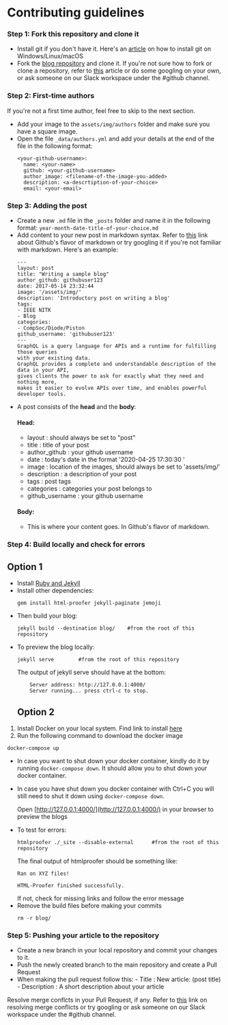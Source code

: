 # Contributing guidelines
### Step 1: Fork this repository and clone it
- Install git if you don't have it. Here's an [article](https://www.digitalocean.com/community/tutorials/how-to-contribute-to-open-source-getting-started-with-git) on how to install git on Windows/Linux/macOS
- Fork the [blog repository](https://github.com/IEEE-NITK/blog) and clone it.
If you're not sure how to fork or clone a repository, refer to [this](https://www.digitalocean.com/community/tutorials/fork-clone-make-changes-push-to-github) article or do some googling on your own, or ask someone on our Slack workspace under the #github channel.
### Step 2: First-time authors
If you're not a first time author, feel free to skip to the next section.

- Add your image to the `assets/img/authors` folder and make sure you have a square image.  
- Open the file `_data/authors.yml` and add your details at the end of the file in the following format:
  ```
  <your-github-username>:
  	name: <your-name>
  	github: <your-github-username>
	author_image: <filename-of-the-image-you-added>
	description: <a-descrtiption-of-your-choice>
	email: <your-email>
  ```
### Step 3: Adding the post
- Create a new `.md` file in the `_posts` folder and name it in the following format:
	`year-month-date-title-of-your-choice.md`
- Add content to your new post in markdown syntax. Refer to [this](https://guides.github.com/features/mastering-markdown/) link about Github's flavor of markdown or try googling it if you're not familiar with markdown. Here's an example: 
	```
	---
	layout: post
	title: "Writing a sample blog"
	author_github: githubuser123
	date: 2017-05-14 23:32:44
	image: '/assets/img/'
	description: 'Introductory post on writing a blog'
	tags:
	- IEEE NITK
	- Blog
	categories:
	- CompSoc/Diode/Piston
	github_username: 'githubuser123'
	---
	GraphQL is a query language for APIs and a runtime for fulfilling those queries 
	with your existing data. 
	GraphQL provides a complete and understandable description of the data in your API,
	gives clients the power to ask for exactly what they need and nothing more,
	makes it easier to evolve APIs over time, and enables powerful developer tools.
	```
- A post consists of the <b>head</b> and the <b>body</b>:
	#### Head:
	- layout :  should always be set to "post"
	- title : title of your post 
	- author_github :  your github username 
	- date :  today's date in the format '2020-04-25 17:30:30 '
	- image : location of the images, should always be set to 'assets/img/' 
	- description : a description of your post 
	- tags :  post tags 
	- categories : categories your post belongs to
	- github_username : your github username
	#### Body:
	- This is where your content goes. In Github's flavor of markdown.

### Step 4: Build locally and check for errors
## Option 1
 - Install [Ruby and Jekyll](https://jekyllrb.com/docs/installation/)
 - Install other dependencies:
 	```
 	gem install html-proofer jekyll-paginate jemoji
 	```
 - Then build your blog:
 	```
	jekyll build --destination blog/	#from the root of this repository
	```
 - To preview the blog locally:
 	``` 
	jekyll serve		#from the root of this repository
	```
	The output of jekyll serve should have at the bottom:
	```
	    Server address: http://127.0.0.1:4000/
	    Server running... press ctrl-c to stop.
	```
	## Option 2
1. Install Docker on your local system. Find link to install [here](https://docs.docker.com/engine/installation/linux/docker-ce/ubuntu/)
2. Run the following command to download the docker image
```
docker-compose up
```
* In case you want to shut down your docker container, kindly do it by running `docker-compose down`. It should allow you to shut down your docker container.
* In case you have shut down you docker container with Ctrl+C you will still need to shut it down using `docker-compose down`.


	
	
	
	Open [http://127.0.0.1:4000/](http://127.0.0.1:4000/) in your browser to preview the blogs
	
 - To test for errors:
	```
	htmlproofer ./_site --disable-external		#from the root of this repository
	```
	The final output of htmlproofer should be something like:
	```
	Ran on XYZ files!
	
	HTML-Proofer finished successfully.
	```
	If not, check for missing links and follow the error message
 - Remove the build files before making your commits
 	```
	rm -r blog/
	```
	
### Step 5: Pushing your article to the repository
- Create a new branch in your local repository and commit your changes to it.
- Push the newly created branch to the main repository and create a Pull Request
- When making the pull request follow this:
		- Title : New article: (post title)
		- Description : A short description about your article
		
Resolve merge conflcts in your Pull Request, if any. Refer to [this](https://help.github.com/en/github/collaborating-with-issues-and-pull-requests/resolving-a-merge-conflict-on-github) link on resolving merge conflicts or try googling or ask someone on our Slack workspace under the #github channel.
